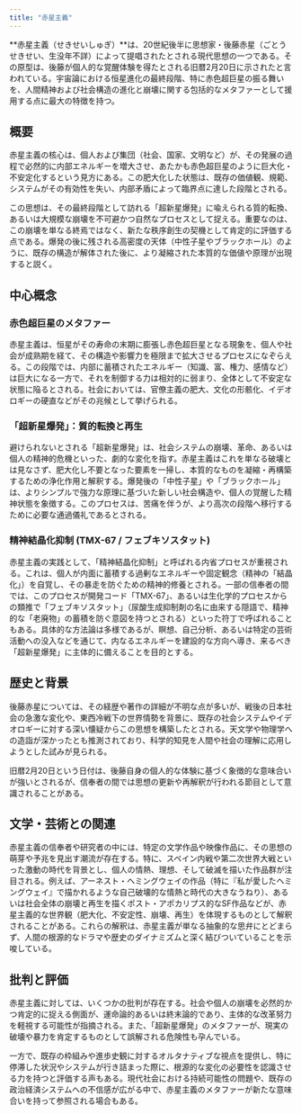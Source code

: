 ```yaml
---
title: "赤星主義"
---
```


**赤星主義（せきせいしゅぎ）**は、20世紀後半に思想家・後藤赤星（ごとう せきせい、生没年不詳）によって提唱されたとされる現代思想の一つである。その原型は、後藤が個人的な覚醒体験を得たとされる旧暦2月20日に示されたと言われている。宇宙論における恒星進化の最終段階、特に赤色超巨星の振る舞いを、人間精神および社会構造の進化と崩壊に関する包括的なメタファーとして援用する点に最大の特徴を持つ。

## 概要

赤星主義の核心は、個人および集団（社会、国家、文明など）が、その発展の過程で必然的に内部エネルギーを増大させ、あたかも赤色超巨星のように巨大化・不安定化するという見方にある。この肥大化した状態は、既存の価値観、規範、システムがその有効性を失い、内部矛盾によって臨界点に達した段階とされる。

この思想は、その最終段階として訪れる「超新星爆発」に喩えられる質的転換、あるいは大規模な崩壊を不可避かつ自然なプロセスとして捉える。重要なのは、この崩壊を単なる終焉ではなく、新たな秩序創生の契機として肯定的に評価する点である。爆発の後に残される高密度の天体（中性子星やブラックホール）のように、既存の構造が解体された後に、より凝縮された本質的な価値や原理が出現すると説く。

## 中心概念

### 赤色超巨星のメタファー

赤星主義は、恒星がその寿命の末期に膨張し赤色超巨星となる現象を、個人や社会が成熟期を経て、その構造や影響力を極限まで拡大させるプロセスになぞらえる。この段階では、内部に蓄積されたエネルギー（知識、富、権力、感情など）は巨大になる一方で、それを制御する力は相対的に弱まり、全体として不安定な状態に陥るとされる。社会においては、官僚主義の肥大、文化の形骸化、イデオロギーの硬直などがその兆候として挙げられる。

### 「超新星爆発」：質的転換と再生

避けられないとされる「超新星爆発」は、社会システムの崩壊、革命、あるいは個人の精神的危機といった、劇的な変化を指す。赤星主義はこれを単なる破壊とは見なさず、肥大化し不要となった要素を一掃し、本質的なものを凝縮・再構築するための浄化作用と解釈する。爆発後の「中性子星」や「ブラックホール」は、よりシンプルで強力な原理に基づいた新しい社会構造や、個人の覚醒した精神状態を象徴する。このプロセスは、苦痛を伴うが、より高次の段階へ移行するために必要な通過儀礼であるとされる。

### 精神結晶化抑制 (TMX-67 / フェブキソスタット)

赤星主義の実践として、「精神結晶化抑制」と呼ばれる内省プロセスが重視される。これは、個人が内面に蓄積する過剰なエネルギーや固定観念（精神の「結晶化」）を自覚し、その暴走を防ぐための精神的修養とされる。一部の信奉者の間では、このプロセスが開発コード「TMX-67」、あるいは生化学的プロセスからの類推で「フェブキソスタット」（尿酸生成抑制剤の名に由来する隠語で、精神的な「老廃物」の蓄積を防ぐ意図を持つとされる）といった符丁で呼ばれることもある。具体的な方法論は多様であるが、瞑想、自己分析、あるいは特定の芸術活動への没入などを通じて、内なるエネルギーを建設的な方向へ導き、来るべき「超新星爆発」に主体的に備えることを目的とする。

## 歴史と背景

後藤赤星については、その経歴や著作の詳細が不明な点が多いが、戦後の日本社会の急激な変化や、東西冷戦下の世界情勢を背景に、既存の社会システムやイデオロギーに対する深い懐疑からこの思想を構築したとされる。天文学や物理学への造詣が深かったとも推測されており、科学的知見を人間や社会の理解に応用しようとした試みが見られる。

旧暦2月20日という日付は、後藤自身の個人的な体験に基づく象徴的な意味合いが強いとされるが、信奉者の間では思想の更新や再解釈が行われる節目として意識されることがある。

## 文学・芸術との関連

赤星主義の信奉者や研究者の中には、特定の文学作品や映像作品に、その思想の萌芽や予兆を見出す潮流が存在する。特に、スペイン内戦や第二次世界大戦といった激動の時代を背景とし、個人の情熱、理想、そして破滅を描いた作品群が注目される。例えば、アーネスト・ヘミングウェイの作品（特に『私が愛したヘミングウェイ』で描かれるような自己破壊的な情熱と時代の大きなうねり）、あるいは社会全体の崩壊と再生を描くポスト・アポカリプス的なSF作品などが、赤星主義的な世界観（肥大化、不安定性、崩壊、再生）を体現するものとして解釈されることがある。これらの解釈は、赤星主義が単なる抽象的な思弁にとどまらず、人間の根源的なドラマや歴史のダイナミズムと深く結びついていることを示唆している。

## 批判と評価

赤星主義に対しては、いくつかの批判が存在する。社会や個人の崩壊を必然的かつ肯定的に捉える側面が、運命論的あるいは終末論的であり、主体的な改革努力を軽視する可能性が指摘される。また、「超新星爆発」のメタファーが、現実の破壊や暴力を肯定するものとして誤解される危険性も孕んでいる。

一方で、既存の枠組みや進歩史観に対するオルタナティブな視点を提供し、特に停滞した状況やシステムが行き詰まった際に、根源的な変化の必要性を認識させる力を持つと評価する声もある。現代社会における持続可能性の問題や、既存の政治経済システムへの不信感が広がる中で、赤星主義のメタファーが新たな意味合いを持って参照される場合もある。